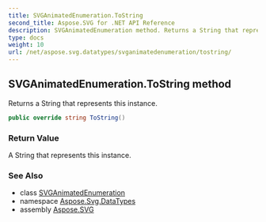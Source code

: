 ```yaml
---
title: SVGAnimatedEnumeration.ToString
second_title: Aspose.SVG for .NET API Reference
description: SVGAnimatedEnumeration method. Returns a String that represents this instance
type: docs
weight: 10
url: /net/aspose.svg.datatypes/svganimatedenumeration/tostring/
---
```

## SVGAnimatedEnumeration.ToString method

Returns a String that represents this instance.

```csharp
public override string ToString()
```

### Return Value

A String that represents this instance.

### See Also

* class [SVGAnimatedEnumeration](../)
* namespace [Aspose.Svg.DataTypes](../../svganimatedenumeration/)
* assembly [Aspose.SVG](../../../)
